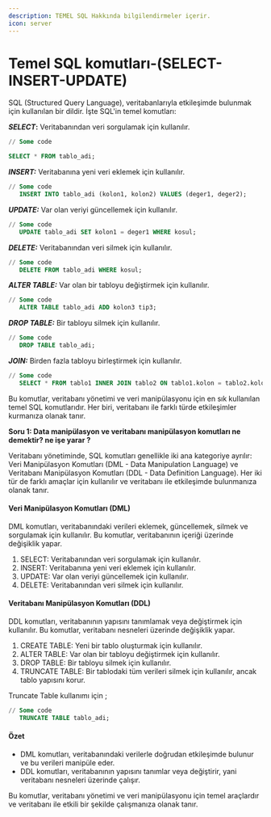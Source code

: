 ```yaml
---
description: TEMEL SQL Hakkında bilgilendirmeler içerir.
icon: server
---
```


# Temel SQL komutları-(SELECT-INSERT-UPDATE)

SQL (Structured Query Language), veritabanlarıyla etkileşimde bulunmak için kullanılan bir dildir. İşte SQL'in temel komutları:

_**SELECT**_**:** Veritabanından veri sorgulamak için kullanılır.

```sql
// Some code

SELECT * FROM tablo_adi;

```

_**INSERT:**_ Veritabanına yeni veri eklemek için kullanılır.

```sql
// Some code
   INSERT INTO tablo_adi (kolon1, kolon2) VALUES (deger1, deger2);
```

_**UPDATE:**_ Var olan veriyi güncellemek için kullanılır.

```sql
// Some code
   UPDATE tablo_adi SET kolon1 = deger1 WHERE kosul;
```

_**DELETE:**_ Veritabanından veri silmek için kullanılır.

```sql
// Some code
   DELETE FROM tablo_adi WHERE kosul;
```

_**ALTER TABLE:**_ Var olan bir tabloyu değiştirmek için kullanılır.

```sql
// Some code
   ALTER TABLE tablo_adi ADD kolon3 tip3;
```

_**DROP TABLE:**_ Bir tabloyu silmek için kullanılır.

```sql
// Some code
   DROP TABLE tablo_adi;
```

_**JOIN:**_ Birden fazla tabloyu birleştirmek için kullanılır.

```sql
// Some code
   SELECT * FROM tablo1 INNER JOIN tablo2 ON tablo1.kolon = tablo2.kolon;
```

Bu komutlar, veritabanı yönetimi ve veri manipülasyonu için en sık kullanılan temel SQL komutlarıdır. Her biri, veritabanı ile farklı türde etkileşimler kurmanıza olanak tanır.



**Soru 1: Data manipülasyon ve veritabanı manipülasyon komutları ne demektir? ne işe yarar ?**

Veritabanı yönetiminde, SQL komutları genellikle iki ana kategoriye ayrılır: Veri Manipülasyon Komutları (DML - Data Manipulation Language) ve Veritabanı Manipülasyon Komutları (DDL - Data Definition Language). Her iki tür de farklı amaçlar için kullanılır ve veritabanı ile etkileşimde bulunmanıza olanak tanır.

#### Veri Manipülasyon Komutları (DML)

DML komutları, veritabanındaki verileri eklemek, güncellemek, silmek ve sorgulamak için kullanılır. Bu komutlar, veritabanının içeriği üzerinde değişiklik yapar.

1. SELECT: Veritabanından veri sorgulamak için kullanılır.
2. INSERT: Veritabanına yeni veri eklemek için kullanılır.
3. UPDATE: Var olan veriyi güncellemek için kullanılır.
4. DELETE: Veritabanından veri silmek için kullanılır.

#### Veritabanı Manipülasyon Komutları (DDL)

DDL komutları, veritabanının yapısını tanımlamak veya değiştirmek için kullanılır. Bu komutlar, veritabanı nesneleri üzerinde değişiklik yapar.

1. CREATE TABLE: Yeni bir tablo oluşturmak için kullanılır.
2. ALTER TABLE: Var olan bir tabloyu değiştirmek için kullanılır.
3. DROP TABLE: Bir tabloyu silmek için kullanılır.
4. TRUNCATE TABLE: Bir tablodaki tüm verileri silmek için kullanılır, ancak tablo yapısını korur.

Truncate Table kullanımı için ;&#x20;

```sql
// Some code
   TRUNCATE TABLE tablo_adi;
```

#### Özet

* DML komutları, veritabanındaki verilerle doğrudan etkileşimde bulunur ve bu verileri manipüle eder.
* DDL komutları, veritabanının yapısını tanımlar veya değiştirir, yani veritabanı nesneleri üzerinde çalışır.

Bu komutlar, veritabanı yönetimi ve veri manipülasyonu için temel araçlardır ve veritabanı ile etkili bir şekilde çalışmanıza olanak tanır.

